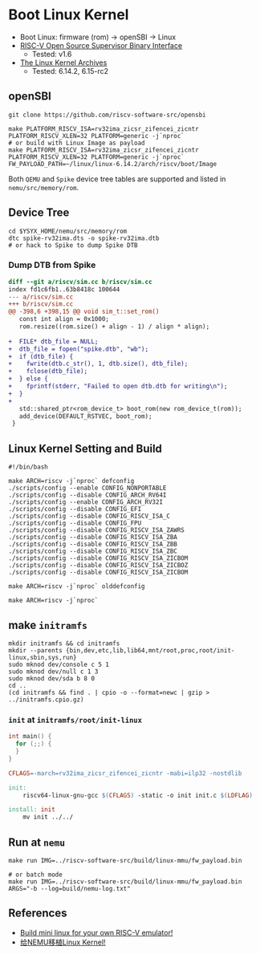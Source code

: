 # Boot Linux Kernel

- Boot Linux: firmware (rom) -> openSBI -> Linux
- [RISC-V Open Source Supervisor Binary Interface](https://github.com/riscv-software-src/opensbi)
  - Tested: v1.6
- [The Linux Kernel Archives](https://www.kernel.org/)
  - Tested: 6.14.2, 6.15-rc2

## openSBI

```shell
git clone https://github.com/riscv-software-src/opensbi

make PLATFORM_RISCV_ISA=rv32ima_zicsr_zifencei_zicntr PLATFORM_RISCV_XLEN=32 PLATFORM=generic -j`nproc`
# or build with Linux Image as payload
make PLATFORM_RISCV_ISA=rv32ima_zicsr_zifencei_zicntr PLATFORM_RISCV_XLEN=32 PLATFORM=generic -j`nproc` FW_PAYLOAD_PATH=~/linux/linux-6.14.2/arch/riscv/boot/Image
```

Both `QEMU` and `Spike` device tree tables are supported and listed in `nemu/src/memory/rom`.

## Device Tree

```shell
cd $YSYX_HOME/nemu/src/memory/rom
dtc spike-rv32ima.dts -o spike-rv32ima.dtb
# or hack to Spike to dump Spike DTB
```

### Dump DTB from Spike

```patch
diff --git a/riscv/sim.cc b/riscv/sim.cc
index fd1c6fb1..63b8418c 100644
--- a/riscv/sim.cc
+++ b/riscv/sim.cc
@@ -398,6 +398,15 @@ void sim_t::set_rom()
   const int align = 0x1000;
   rom.resize((rom.size() + align - 1) / align * align);
 
+  FILE* dtb_file = NULL;
+  dtb_file = fopen("spike.dtb", "wb");
+  if (dtb_file) {
+    fwrite(dtb.c_str(), 1, dtb.size(), dtb_file);
+    fclose(dtb_file);
+  } else {
+    fprintf(stderr, "Failed to open dtb.dtb for writing\n");
+  }
+
   std::shared_ptr<rom_device_t> boot_rom(new rom_device_t(rom));
   add_device(DEFAULT_RSTVEC, boot_rom);
 }
```

## Linux Kernel Setting and Build

```shell
#!/bin/bash

make ARCH=riscv -j`nproc` defconfig
./scripts/config --enable CONFIG_NONPORTABLE
./scripts/config --disable CONFIG_ARCH_RV64I
./scripts/config --enable CONFIG_ARCH_RV32I
./scripts/config --disable CONFIG_EFI
./scripts/config --disable CONFIG_RISCV_ISA_C
./scripts/config --disable CONFIG_FPU
./scripts/config --disable CONFIG_RISCV_ISA_ZAWRS
./scripts/config --disable CONFIG_RISCV_ISA_ZBA
./scripts/config --disable CONFIG_RISCV_ISA_ZBB
./scripts/config --disable CONFIG_RISCV_ISA_ZBC
./scripts/config --disable CONFIG_RISCV_ISA_ZICBOM
./scripts/config --disable CONFIG_RISCV_ISA_ZICBOZ
./scripts/config --disable CONFIG_RISCV_ISA_ZICBOM

make ARCH=riscv -j`nproc` olddefconfig

make ARCH=riscv -j`nproc`
```

## make `initramfs`

```shell
mkdir initramfs && cd initramfs
mkdir --parents {bin,dev,etc,lib,lib64,mnt/root,proc,root/init-linux,sbin,sys,run}
sudo mknod dev/console c 5 1
sudo mknod dev/null c 1 3
sudo mknod dev/sda b 8 0
cd ..
(cd initramfs && find . | cpio -o --format=newc | gzip > ../initramfs.cpio.gz)
```

### `init` at `initramfs/root/init-linux`

```c
int main() {
  for (;;) {
  }
}
```

```makefile
CFLAGS=-march=rv32ima_zicsr_zifencei_zicntr -mabi=ilp32 -nostdlib

init:
	riscv64-linux-gnu-gcc $(CFLAGS) -static -o init init.c $(LDFLAG)

install: init
	mv init ../../
```

## Run at `nemu`

```shell
make run IMG=../riscv-software-src/build/linux-mmu/fw_payload.bin

# or batch mode
make run IMG=../riscv-software-src/build/linux-mmu/fw_payload.bin ARGS="-b --log=build/nemu-log.txt"
```

## References

- [Build mini linux for your own RISC-V emulator!](https://github.com/CmdBlockZQG/rvcore-mini-linux)
- [给NEMU移植Linux Kernel!](https://github.com/Seeker0472/ysyx-linux)
